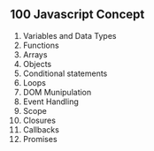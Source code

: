 ## 100 Javascript Concept

1. Variables and Data Types
2. Functions
3. Arrays
4. Objects
5. Conditional statements
6. Loops
7. DOM Munipulation
8. Event Handling
9. Scope
10. Closures
11. Callbacks
12. Promises